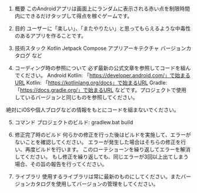 1. 概要
このAndroidアプリは画面上にランダムに表示される赤い点を制限時間内にできるだけタップして得点を稼ぐゲームです。

2. 目的
ユーザーに「楽しい」、「またやりたい」と思ってもらえるような中毒性のあるアプリを作ることです。

3. 技術スタック
Kotlin
Jetpack Compose
アプリアーキテクチャ
バージョンカタログ
など

4. コーディング時の参照について
必ず最新の公式文章を参照してコードを組んでください。
Android Kotlin: 「https://developer.android.com/」で始まるURL
Kotlin: 「https://kotlinlang.org/docs」で始まるURL
Gradle: 「https://docs.gradle.org/」で始まるURL
などです。プロジェクトで使用しているバージョンと同じものを参照してください。

絶対にiOSや個人ブログなどの情報をもとにコードを組まないでください。

5. コマンド
プロジェクトのビルド: gradlew.bat build

6. 修正完了時のビルド
何らかの修正を行った後はビルドを実施して、エラーがないことを確認してください。
エラーが発生した場合はそちらの修正を行い、再度ビルドを行います。
このローテショーンを繰り返してエラーを解消してください。
もし修正を繰り返しても、同じエラーが3回以上出てしまう場合、その旨の報告を行ってください。

7. ライブラリ
使用するライブラリは常に最新のものにしてください。またバージョンカタログを使用してバージョンの管理をしてください。
